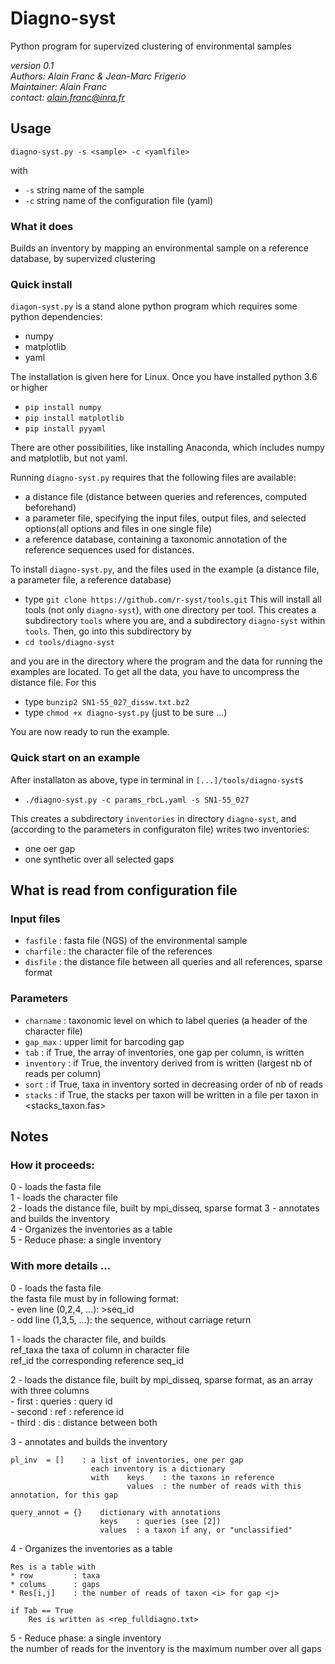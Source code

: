 # Diagno-syst

Python program for supervized clustering of environmental samples

*version 0.1*    
*Authors: Alain Franc & Jean-Marc Frigerio*    
*Maintainer: Alain Franc*    
*contact: alain.franc@inra.fr*    


## Usage   


``diagno-syst.py -s <sample> -c <yamlfile>`` 


with  

* ``-s``	string	name of the sample	  
* ``-c``	string	name of the configuration file (yaml)   


### What it does

Builds an inventory by mapping an environmental sample on a reference database, by supervized clustering   

### Quick install

``diagon-syst.py`` is a stand alone python program which requires some python dependencies:
* numpy
* matplotlib
* yaml   

The installation is given here for Linux. Once you have installed python 3.6 or higher
* ``pip install numpy``
* ``pip install matplotlib``
* ``pip install pyyaml``    


There are other possibilities, like installing Anaconda, which includes numpy and matplotlib, but not yaml.    


Running ``diagno-syst.py`` requires that the following files are available:
* a distance file (distance between queries and references, computed beforehand)
* a parameter file, specifying the input files, output files, and selected options(all options and files in one single file)
* a reference database, containing a taxonomic annotation of the reference sequences used for distances.   


To install ``diagno-syst.py``, and the files used in the example (a distance file, a parameter file, a reference database)
* type ``git clone https://github.com/r-syst/tools.git``
This will install all tools (not only ``diagno-syst``), with one directory per tool. This creates a subdirectory ``tools`` where you are, and a subdirectory ``diagno-syst`` 
within ``tools``. Then, go into this subdirectory by
* ``cd tools/diagno-syst``   

and you are in the directory where the program and the data for running the examples are located. To get all the data, you have to uncompress the distance file. For this
* type ``bunzip2 SN1-55_027_dissw.txt.bz2``
* type ``chmod +x diagno-syst.py`` (just to be sure ...)   

You are now ready to run the example.



### Quick start on an example

After installaton as above, type in  terminal in ``[...]/tools/diagno-syst$``
* ``./diagno-syst.py -c params_rbcL.yaml -s SN1-55_027``   


This creates a subdirectory ``inventories`` in directory ``diagno-syst``, and (according to the parameters in configuraton file) writes two inventories:
* one oer gap
* one synthetic over all selected gaps



## What is read from configuration file

### Input files

* ``fasfile``   : fasta file (NGS) of the environmental sample
* ``charfile``  : the character file of the references
* ``disfile``   : the distance file between all queries and all references, sparse format

### Parameters

* ``charname``  : taxonomic level on which to label queries (a header of the character file)
* ``gap_max``   : upper limit for barcoding gap
* ``tab``       : if True, the array of inventories, one gap per column, is written
* ``inventory`` : if True, the inventory derived from <Tab> is written (largest nb of reads per column)
* ``sort``      : if True, taxa in inventory sorted in decreasing order of nb of reads
* ``stacks``    : if True, the stacks per taxon will be written in a file per taxon in <stacks_taxon.fas>


## Notes


### How it proceeds:

0 - loads the fasta file   
1 - loads the character file   
2 - loads the distance file, built by mpi_disseq, sparse format
3 - annotates and builds the inventory   
4 - Organizes the inventories as a table   
5 - Reduce phase: a single inventory   

### With more details ...    

0 - loads the fasta file   
    the fasta file must by in following format:   
        - even line (0,2,4, ...): >seq_id   
        - odd line  (1,3,5, ...): the sequence, without carriage return   

1 - loads the character file, and builds   
    ref_taxa    the taxa of column <charname> in character file   
    ref_id      the corresponding reference seq_id   

2 - loads the distance file, built by mpi_disseq, sparse format, as an array <Dis> with three columns   
    - first     : queries   : query id   
    - second    : ref       : reference id   
    - third     : dis       : distance between both   

3 - annotates and builds the inventory    
  
    pl_inv  = []    : a list of inventories, one per gap   
                      each inventory is a dictionary   
                      with    keys    : the taxons in reference   
                              values  : the number of reads with this annotation, for this gap   

    query_annot = {}    dictionary with annotations   
                        keys    : queries (see [2])   
                        values  : a taxon if any, or "unclassified"    

4 - Organizes the inventories as a table   

    Res is a table with   
    * row         : taxa    
    * colums      : gaps   
    * Res[i,j]    : the number of reads of taxon <i> for gap <j>   
    
    if Tab == True   
        Res is written as <rep_fulldiagno.txt>   

5 - Reduce phase: a single inventory   
    the number of reads for the inventory is the maximum number over all gaps   
